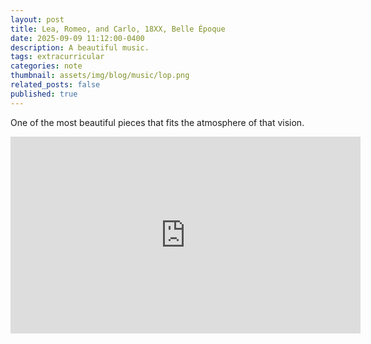```yaml
---
layout: post
title: Lea, Romeo, and Carlo, 18XX, Belle Époque
date: 2025-09-09 11:12:00-0400
description: A beautiful music.
tags: extracurricular
categories: note
thumbnail: assets/img/blog/music/lop.png
related_posts: false
published: true
---
```


One of the most beautiful pieces that fits the atmosphere of that vision.

<div align="center">
  <iframe width="560" height="315" src="https://www.youtube.com/embed/H94tMhAB70o?si=nfx39Btna09IVEYE" title="YouTube video player" frameborder="0" allow="accelerometer; autoplay; clipboard-write; encrypted-media; gyroscope; picture-in-picture; web-share" referrerpolicy="strict-origin-when-cross-origin" allowfullscreen></iframe>
</div>
